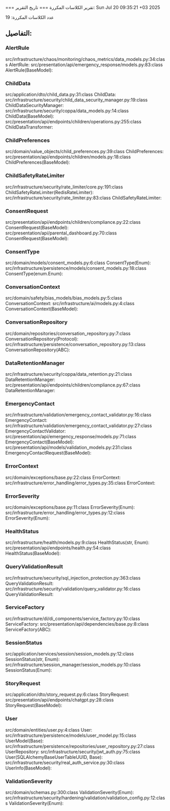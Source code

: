 === تقرير الكلاسات المكررة ===
تاريخ التقرير: Sun Jul 20 09:35:21 +03 2025

عدد الكلاسات المكررة: 19

## التفاصيل:

### AlertRule
src/infrastructure/chaos/monitoring/chaos_metrics/data_models.py:34:class AlertRule:
src/presentation/api/emergency_response/models.py:83:class AlertRule(BaseModel):

### ChildData
src/application/dto/child_data.py:31:class ChildData:
src/infrastructure/security/child_data_security_manager.py:19:class ChildDataSecurityManager:
src/infrastructure/security/coppa/data_models.py:14:class ChildData(BaseModel):
src/presentation/api/endpoints/children/operations.py:255:class ChildDataTransformer:

### ChildPreferences
src/domain/value_objects/child_preferences.py:39:class ChildPreferences:
src/presentation/api/endpoints/children/models.py:18:class ChildPreferences(BaseModel):

### ChildSafetyRateLimiter
src/infrastructure/security/rate_limiter/core.py:191:class ChildSafetyRateLimiter(RedisRateLimiter):
src/infrastructure/security/rate_limiter.py:83:class ChildSafetyRateLimiter:

### ConsentRequest
src/presentation/api/endpoints/children/compliance.py:22:class ConsentRequest(BaseModel):
src/presentation/api/parental_dashboard.py:70:class ConsentRequest(BaseModel):

### ConsentType
src/domain/models/consent_models.py:6:class ConsentType(Enum):
src/infrastructure/persistence/models/consent_models.py:18:class ConsentType(enum.Enum):

### ConversationContext
src/domain/safety/bias_models/bias_models.py:5:class ConversationContext:
src/infrastructure/ai/models.py:4:class ConversationContext(BaseModel):

### ConversationRepository
src/domain/repositories/conversation_repository.py:7:class ConversationRepository(Protocol):
src/infrastructure/persistence/conversation_repository.py:13:class ConversationRepository(ABC):

### DataRetentionManager
src/infrastructure/security/coppa/data_retention.py:21:class DataRetentionManager:
src/presentation/api/endpoints/children/compliance.py:67:class DataRetentionManager:

### EmergencyContact
src/infrastructure/validation/emergency_contact_validator.py:16:class EmergencyContact:
src/infrastructure/validation/emergency_contact_validator.py:27:class EmergencyContactValidator:
src/presentation/api/emergency_response/models.py:71:class EmergencyContact(BaseModel):
src/presentation/api/models/validation_models.py:231:class EmergencyContactRequest(BaseModel):

### ErrorContext
src/domain/exceptions/base.py:22:class ErrorContext:
src/infrastructure/error_handling/error_types.py:35:class ErrorContext:

### ErrorSeverity
src/domain/exceptions/base.py:11:class ErrorSeverity(Enum):
src/infrastructure/error_handling/error_types.py:12:class ErrorSeverity(Enum):

### HealthStatus
src/infrastructure/health/models.py:9:class HealthStatus(str, Enum):
src/presentation/api/endpoints/health.py:54:class HealthStatus(BaseModel):

### QueryValidationResult
src/infrastructure/security/sql_injection_protection.py:363:class QueryValidationResult:
src/infrastructure/security/validation/query_validator.py:16:class QueryValidationResult:

### ServiceFactory
src/infrastructure/di/di_components/service_factory.py:10:class ServiceFactory:
src/presentation/api/dependencies/base.py:8:class ServiceFactory(ABC):

### SessionStatus
src/application/services/session/session_models.py:12:class SessionStatus(str, Enum):
src/infrastructure/session_manager/session_models.py:10:class SessionStatus(Enum):

### StoryRequest
src/application/dto/story_request.py:6:class StoryRequest:
src/presentation/api/endpoints/chatgpt.py:28:class StoryRequest(BaseModel):

### User
src/domain/entities/user.py:4:class User:
src/infrastructure/persistence/models/user_model.py:15:class UserModel(Base):
src/infrastructure/persistence/repositories/user_repository.py:27:class UserRepository:
src/infrastructure/security/jwt_auth.py:75:class User(SQLAlchemyBaseUserTableUUID, Base):
src/infrastructure/security/real_auth_service.py:30:class UserInfo(BaseModel):

### ValidationSeverity
src/domain/schemas.py:300:class ValidationSeverity(Enum):
src/infrastructure/security/hardening/validation/validation_config.py:12:class ValidationSeverity(Enum):
